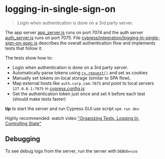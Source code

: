 # logging-in-single-sign-on
> Login when authentication is done on a 3rd party server.

The app server [app_server.js](app_server.js) runs on port 7074 and the auth server [auth_server.js](auth_server.js) runs on port 7075. File [cypress/integration/logging-in-single-sign-on-spec.js](cypress/integration/logging-in-single-sign-on-spec.js) describes the overall authentication flow and implements tests that follow it.

The tests show how to:

- Login when authentication is done on a 3rd party server.
- Automatically parse tokens using [`cy.request()`](https://on.cypress.io/request) and set as cookies
- Manually set tokens on local storage (similar to SPA flow).
- Map external hosts like `auth.corp.com:7075` and point to local servers `127.0.0.1:7075` in [cypress.config.js](cypress.config.js)
- Get the authentication token just once and set it before each test (should make tests faster)

**tip** to start the server and run Cypress GUI use script `npm run dev`

Highly recommended: watch video ["Organizing Tests, Logging In, Controlling State"](https://www.youtube.com/watch?v=5XQOK0v_YRE)

## Debugging

To see debug logs from the server, run the server with `DEBUG=sso`
